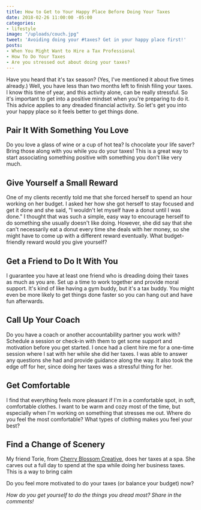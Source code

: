 ```yaml
---
title: How to Get to Your Happy Place Before Doing Your Taxes
date: 2018-02-26 11:00:00 -05:00
categories:
- lifestyle
image: "/uploads/couch.jpg"
tweet: 'Avoiding doing your #taxes? Get in your happy place first!'
posts:
- When You Might Want to Hire a Tax Professional
- How To Do Your Taxes
- Are you stressed out about doing your taxes?
---
```


Have you heard that it's tax season? (Yes, I've mentioned it about five times already.) Well, you have less than two months left to finish filing your taxes. I know this time of year, and this activity alone, can be really stressful. So it's important to get into a positive mindset when you're preparing to do it. This advice applies to any dreaded financial activity. So let's get you into your happy place so it feels better to get things done.

## Pair It With Something You Love

Do you love a glass of wine or a cup of hot tea? Is chocolate your life saver? Bring those along with you while you do your taxes! This is a great way to start associating something positive with something you don't like very much.

## Give Yourself a Small Reward

One of my clients recently told me that she forced herself to spend an hour working on her budget. I asked her how she got herself to stay focused and get it done and she said, "I wouldn't let myself have a donut until I was done." I thought that was such a simple, easy way to encourage herself to do something she usually doesn't like doing. However, she did say that she can't necessarily eat a donut every time she deals with her money, so she might have to come up with a different reward eventually. What budget-friendly reward would you give yourself?

## Get a Friend to Do It With You

I guarantee you have at least one friend who is dreading doing their taxes as much as you are. Set up a time to work together and provide moral support. It's kind of like having a gym buddy, but it's a tax buddy. You might even be more likely to get things done faster so you can hang out and have fun afterwards. 

## Call Up Your Coach

Do you have a coach or another accountability partner you work with? Schedule a session or check-in with them to get some support and motivation before you get started. I once had a client hire me for a one-time session where I sat with her while she did her taxes. I was able to answer any questions she had and provide guidance along the way. It also took the edge off for her, since doing her taxes was a stressful thing for her.

## Get Comfortable

I find that everything feels more pleasant if I'm in a comfortable spot, in soft, comfortable clothes. I want to be warm and cozy most of the time, but especially when I'm working on something that stresses me out. Where do you feel the most comfortable? What types of clothing makes you feel your best? 

## Find a Change of Scenery

My friend Torie, from [Cherry Blossom Creative](http://cherryblossomcreative.com/), does her taxes at a spa. She carves out a full day to spend at the spa while doing her business taxes. This is a way to bring calm 

Do you feel more motivated to do your taxes (or balance your budget) now?

*How do you get yourself to do the things you dread most? Share in the comments!*